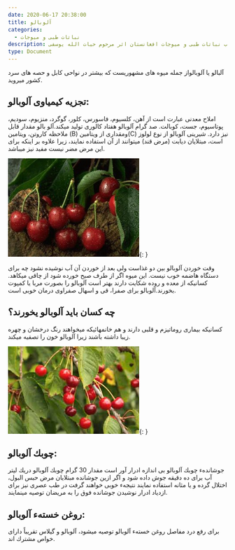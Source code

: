 ```yaml
---
date: 2020-06-17 20:38:00
title: آلوبالو
categories:
  - نباتات طبی و میوجات
description: معرفی آلوبالو از کتاب نباتات طبی و میوجات افغانستان اثر مرحوم حیات الله یوسفی
type: Document
---
```


آلبالو یا آلوبالواز جمله ميوه های مشهوریست كه بيشتر در نواحی كابل و حصه های سرد كشور ميرويد.

## تجزيه كيمياوی آلوبالو:

املاح معدنی عبارت است از آهن، كلسيوم، فاسورس، كلور، گوگرد، منزيوم، سوديم، پوتاسيوم، جست، كوبالت. صد گرام آلوبالو هفتاد كالوری توليد ميكند.آلو بالو مقدار قابل ملاحظه كاروتن، ويتامين (B) ومقداری از ويتامین(C) نيز دارد. شيرينی آلوبالو از نوع لولوز است، مبتلایان ديابت (مرض قند) ميتوانند از آن استفاده نمايند، زيرا علاوه بر اينكه برای اين مرض مضر نيست مفيد نيز ميباشد.

![](/uploads/الوبالو.jpg){: }

وقت خوردن آلوبالو بين دو غذاست ولی بعد از خوردن آن آب نوشيده نشود چه برای دستگاه هاضمه خوب نيست. اين ميوه اگر از طرف صبح خورده شود از چاقی ميكاهد. كسانيكه از معده و روده شكايت دارند بهتر است آلوبالو را بصورت مربا يا كمپوت بخورند.آلوبالو برای صفرا، قی و اسهال صفراوی درمان خوبی است.

## چه كسان بايد آلوبالو يخورند؟

كسانيكه بيماری روماتيزم و قلبی دارند و هم خانمهائیكه ميخواهند رنگ درخشان و چهره زيبا داشته باشند زیرا آلوبالو خون را تصفيه ميكند.

![](/uploads/aloobaloo.jpg){: }

## چوبك آلوبالو:

جوشاندهء چوبك آلوبالو بی اندازه ادرار آور است مقدار 30 گرام چوبك آلوبالو دريك ليتر آب برای ده دقيقه جوش داده شود و اگر ازين جوشانده مبتلايان مرض حبس البول، اختلال گرده و يا مثانه استفاده نمايند نتيجهء خوبی خواهند گرفت در طب عصری نيز برای ازدياد ادرار نوشيدن جوشانده فوق را به مريضان توصيه مينمايند.

## روغن خستهء آلوبالو:

برای رفع درد مفاصل روغن خستهء آلوبالو توصيه ميشود، آلوبالو و گيلاس تقريباً دارای خواص مشترك اند.